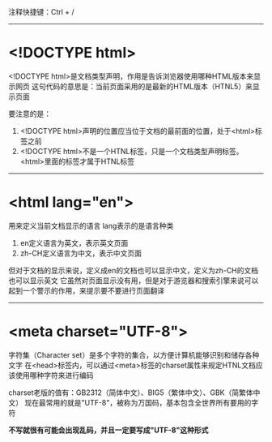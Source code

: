 注释快捷键：Ctrl + /
***
# \<!DOCTYPE html>
\<!DOCTYPE html>是文档类型声明，作用是告诉浏览器使用哪种HTML版本来显示网页
这句代码的意思是：当前页面采用的是最新的HTML版本（HTNL5）来显示页面

要注意的是：
1. \<!DOCTYPE html>声明的位置应当位于文档的最前面的位置，处于\<html>标签之前
2. \<!DOCTYPE html>不是一个HTNL标签，只是一个文档类型声明标签。\<html>里面的标签才属于HTNL标签
***
# \<html lang="en">
用来定义当前文档显示的语言
lang表示的是语言种类

1. en定义语言为英文，表示英文页面
2. zh-CH定义语言为中文，表示中文页面

但对于文档的显示来说，定义成en的文档也可以显示中文，定义为zh-CH的文档也可以显示英文
它虽然对页面显示没有用，但是对于游览器和搜索引擎来说可以起到一个警示的作用，来提示要不要进行页面翻译
***
# \<meta charset="UTF-8">
字符集（Character set）是多个字符的集合，以方便计算机能够识别和储存各种文字
在\<head>标签内，可以通过\<meta>标签的charset属性来规定HTNL文档应该使用哪种字符来进行编码

charset老版的值有：GB2312（简体中文）、BIG5（繁体中文）、GBK（简繁体中文）
现在最常用的就是"UTF-8"，被称为万国码，基本包含全世界所有要用的字符

**不写就很有可能会出现乱码，并且一定要写成"UTF-8"这种形式**